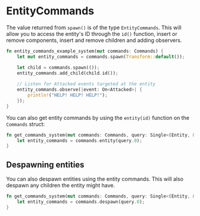 
# EntityCommands

The value returned from `spawn()` is of the type `EntityCommands`.
This will allow you to access the entity's ID through the `id()` function, insert or remove components, insert and remove children and adding observers.

```rust
fn entity_commands_example_system(mut commands: Commands) {
    let mut entity_commands = commands.spawn(Transform::default());

    let child = commands.spawn(());
    entity_commands.add_child(child.id());
    
    // Listen for Attacked events targeted at the entity
    entity_commands.observe(|event: On<Attacked>| {
        println!("HELP! HELP! HELP!");
    });
}
```

You can also get entity commands by using the `entity(id)` function on the `Commands` struct:

```rust
fn get_commands_system(mut commands: Commands, query: Single<(Entity, &BouncyBall)>) {
    let entity_commands = commands.entity(query.0);
}
```

## Despawning entities

You can also despawn entities using the entity commands.
This will also despawn any children the entity might have.

```rust
fn get_commands_system(mut commands: Commands, query: Single<(Entity, &BouncyBall)>) {
    let entity_commands = commands.despawn(query.0);
}
```